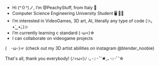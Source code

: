 - Hi (^０^)ノ, I’m @PeachyStuff, from Italy 🍕
- Computer Science Engineering University Student 🖥️ 👩‍💻
- I’m interested in VideoGames, 3D art, AI, literally any type of code  (⊃｡•́‿•̀｡)⊃
- I’m currently learning c standard (･ω<)☆
- I can collaborate on videogame projects 

(　･ω･)☞ (check out my 3D artist abilities on instagram @blender_noobie)



That's all, thank you everybody! (ﾉ>ω<)ﾉ :｡･:*:･ﾟ’★,｡･:*:･ﾟ’☆
<!---
PeachyStuff/PeachyStuff is a ✨ special ✨ repository because its `README.md` (this file) appears on your GitHub profile.
You can click the Preview link to take a look at your changes.
--->


